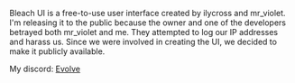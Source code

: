 Bleach UI is a free-to-use user interface created by ilycross and mr_violet. 
I'm releasing it to the public because the owner and one of the developers betrayed both mr_violet and me. 
They attempted to log our IP addresses and harass us. Since we were involved in creating the UI, we decided to make it publicly available.

My discord: [Evolve](https://discord.gg/d6fRewZEPb)
